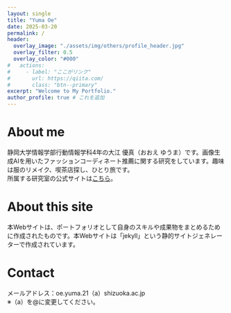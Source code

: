 ```yaml
---
layout: single
title: "Yuma Oe"
date: 2025-03-20
permalink: /
header:
  overlay_image: "./assets/img/others/profile_header.jpg"
  overlay_filter: 0.5
  overlay_color: "#000"
#   actions:
#     - label: "ここがリンク"
#       url: https://qiita.com/
#       class: "btn--primary"
excerpt: "Welcome to My Portfolio."
author_profile: true # これを追加
---
```


# About me
静岡大学情報学部行動情報学科4年の大江 優真（おおえ ゆうま）です。画像生成AIを用いたファッションコーディネート推薦に関する研究をしています。趣味は服のリメイク、喫茶店探し、ひとり旅です。  
所属する研究室の公式サイトは[こちら](https://shoji-lab.github.io/)。

# About this site
本Webサイトは、ポートフォリオとして自身のスキルや成果物をまとめるために作成されたものです。本Webサイトは「jekyll」という静的サイトジェネレーターで作成されています。

# Contact
メールアドレス：oe.yuma.21（a）shizuoka.ac.jp  
※（a）を@に変更してください。  
